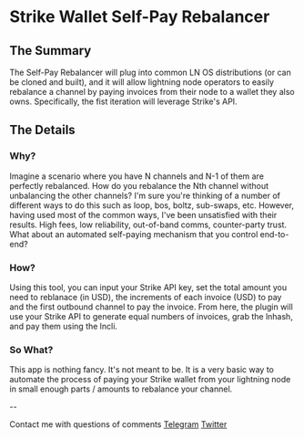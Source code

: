 # Strike Wallet Self-Pay Rebalancer
## The Summary
The Self-Pay Rebalancer will plug into common LN OS distributions (or can be cloned and built), and 
it will allow lightning node operators to easily rebalance a channel by paying invoices from their node
to a wallet they also owns. Specifically, the fist iteration will leverage Strike's API.

## The Details
### Why?
Imagine a scenario where you have N channels and N-1 of them are perfectly rebalanced.
How do you rebalance the Nth channel without unbalancing the other channels? I'm sure you're thinking of
a number of different ways to do this such as loop, bos, boltz, sub-swaps, etc. However, having used most
of the common ways, I've been unsatisfied with their results. High fees, low reliability, out-of-band comms, 
counter-party trust. What about an automated self-paying mechanism that you control end-to-end?

### How?
Using this tool, you can input your Strike API key, set the total amount you need to reblanace (in USD), 
the increments of each invoice (USD) to pay and the first outbound channel to pay the invoice.
From here, the plugin will use your Strike API to generate equal numbers of invoices, grab the lnhash,
and pay them using the lncli.

### So What?
This app is nothing fancy. It's not meant to be. It is a very basic way to automate the process of paying
your Strike wallet from your lightning node in small enough parts / amounts to rebalance your channel.

--

Contact me with questions of comments
[Telegram](https://t.me/BitcoinBryan)
[Twitter](https://twitter.com/BryanNonni)